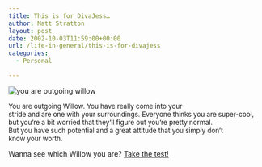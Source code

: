 ```yaml
---
title: This is for DivaJess…
author: Matt Stratton
layout: post
date: 2002-10-03T11:59:00+00:00
url: /life-in-general/this-is-for-divajess
categories:
  - Personal

---
```

 ![you are outgoing willow][1]

<font size="2">You are outgoing Willow. You have really come into your<br /> stride and are one with your surroundings. Everyone thinks you are super-cool,<br /> but you&#8217;re a bit worried that they&#8217;ll figure out you&#8217;re pretty normal.<br /> But you have such potential and a great attitude that you simply don&#8217;t<br /> know your worth.</font>

Wanna see which Willow you are? <a href="http://www.seprah.com/buffy/quiz/willquiz.html" target="new">Take the test!</a>

 [1]: http://www.seprah.com/buffy/quiz/willoutgoing.jpg